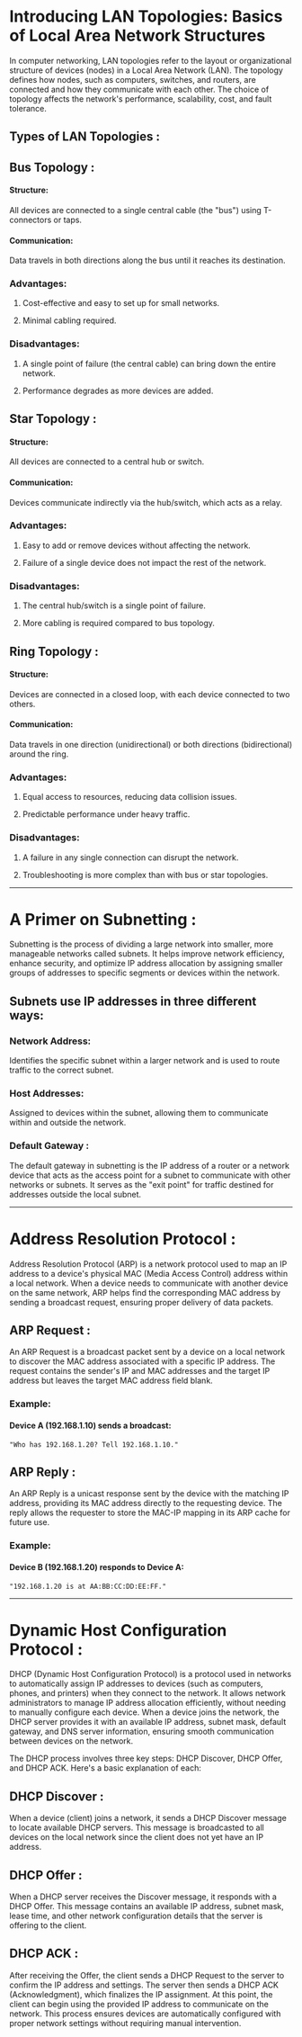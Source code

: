 # Introducing LAN Topologies: Basics of Local Area Network Structures

In computer networking, LAN topologies refer to the layout or organizational structure of devices (nodes) in a 
Local Area Network (LAN). The topology defines how nodes, such as computers, switches, and routers, are connected and how they communicate with each other. The choice of topology affects the network's performance, scalability, cost, and fault tolerance.

## Types of LAN Topologies :

## Bus Topology :

#### Structure: 

All devices are connected to a single central cable (the "bus") using T-connectors or taps.

#### Communication: 

Data travels in both directions along the bus until it reaches its destination.

### Advantages:

1. Cost-effective and easy to set up for small networks.

2. Minimal cabling required.

### Disadvantages:

1. A single point of failure (the central cable) can bring down the entire network.

2. Performance degrades as more devices are added.

## Star Topology :

#### Structure: 

All devices are connected to a central hub or switch.

#### Communication: 

Devices communicate indirectly via the hub/switch, which acts as a relay.

### Advantages:

1. Easy to add or remove devices without affecting the network.

2. Failure of a single device does not impact the rest of the network.

### Disadvantages:

1. The central hub/switch is a single point of failure.

2. More cabling is required compared to bus topology.

## Ring Topology :

#### Structure: 

Devices are connected in a closed loop, with each device connected to two others.

#### Communication: 

Data travels in one direction (unidirectional) or both directions (bidirectional) around the ring.

### Advantages:

1. Equal access to resources, reducing data collision issues.

2. Predictable performance under heavy traffic.

### Disadvantages:

1. A failure in any single connection can disrupt the network.

2. Troubleshooting is more complex than with bus or star topologies.
_______________________________________________________________________________________________________________________________________________________________

# A Primer on Subnetting :

Subnetting is the process of dividing a large network into smaller, more manageable networks called subnets. It helps improve network efficiency, enhance security, and optimize IP address allocation by assigning smaller groups of addresses to specific segments or devices within the network.

## Subnets use IP addresses in three different ways:

### Network Address:

Identifies the specific subnet within a larger network and is used to route traffic to the correct subnet.

### Host Addresses:

Assigned to devices within the subnet, allowing them to communicate within and outside the network.

### Default Gateway : 

The default gateway in subnetting is the IP address of a router or a network device that acts as the access point for a subnet to communicate with other networks or subnets. It serves as the "exit point" for traffic destined for addresses outside the local subnet.
__________________________________________________________________________________________________________________________________________________________________

# Address Resolution Protocol :

Address Resolution Protocol (ARP) is a network protocol used to map an IP address to a device's physical MAC (Media Access Control) address within a local network. When a device needs to communicate with another device on the same network, ARP helps find the corresponding MAC address by sending a broadcast request, ensuring proper delivery of data packets.

## ARP Request : 

An ARP Request is a broadcast packet sent by a device on a local network to discover the MAC address associated with a specific IP address. The request contains the sender's IP and MAC addresses and the target IP address but leaves the target MAC address field blank.

### Example:

#### Device A (192.168.1.10) sends a broadcast:

`` "Who has 192.168.1.20? Tell 192.168.1.10." ``

## ARP Reply :

An ARP Reply is a unicast response sent by the device with the matching IP address, providing its MAC address directly to the requesting device. The reply allows the requester to store the MAC-IP mapping in its ARP cache for future use.

### Example:

#### Device B (192.168.1.20) responds to Device A:

`` "192.168.1.20 is at AA:BB:CC:DD:EE:FF." ``
_________________________________________________________________________________________________________________________________________________________________

# Dynamic Host Configuration Protocol :

DHCP (Dynamic Host Configuration Protocol) is a protocol used in networks to automatically assign IP addresses to devices (such as computers, phones, and printers) when they connect to the network. It allows network administrators to manage IP address allocation efficiently, without needing to manually configure each device. When a device joins the network, the DHCP server provides it with an available IP address, subnet mask, default gateway, and DNS server information, ensuring smooth communication between devices on the network.

The DHCP process involves three key steps: DHCP Discover, DHCP Offer, and DHCP ACK. Here's a basic explanation of each:

## DHCP Discover : 

When a device (client) joins a network, it sends a DHCP Discover message to locate available DHCP servers. This message is broadcasted to all devices on the local network since the client does not yet have an IP address.

## DHCP Offer : 

When a DHCP server receives the Discover message, it responds with a DHCP Offer. This message contains an available IP address, subnet mask, lease time, and other network configuration details that the server is offering to the client.

## DHCP ACK : 

After receiving the Offer, the client sends a DHCP Request to the server to confirm the IP address and settings. The server then sends a DHCP ACK (Acknowledgment), which finalizes the IP assignment. At this point, the client can begin using the provided IP address to communicate on the network. This process ensures devices are automatically configured with proper network settings without requiring manual intervention.
